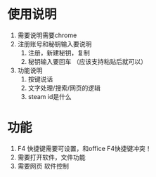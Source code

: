 # 使用说明

1. 需要说明需要chrome
2. 注册账号和秘钥输入要说明
   1. 注册，新建秘钥，复制
   2. 秘钥输入要回车 （应该支持粘贴后就可以）
3. 功能说明
   1. 按键说话
   2. 文字处理/搜索/网页的逻辑
   3. steam id是什么

# 功能

1. F4 快捷键需要可设置，和office F4快捷键冲突！
2. 需要打开软件，文件功能
3. 需要网页 软件控制